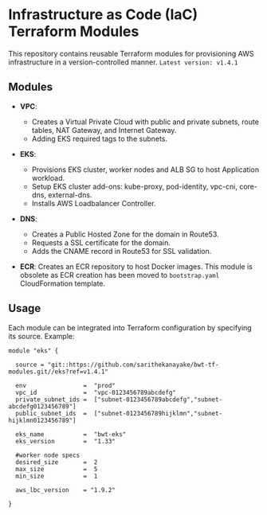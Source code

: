 # Infrastructure as Code (IaC) Terraform Modules

This repository contains reusable Terraform modules for provisioning AWS infrastructure in a version-controlled manner.
`Latest version: v1.4.1`

## Modules

- **VPC**: 
  - Creates a Virtual Private Cloud with public and private subnets, route tables, NAT Gateway, and Internet Gateway.
  - Adding EKS required tags to the subnets.

- **EKS**: 
  - Provisions EKS cluster, worker nodes and ALB SG to host Application workload.
  - Setup EKS cluster add-ons: kube-proxy, pod-identity, vpc-cni, core-dns, external-dns.
  - Installs AWS Loadbalancer Controller.

- **DNS**:
  - Creates a Public Hosted Zone for the domain in Route53.
  - Requests a SSL certificate for the domain.
  - Adds the CNAME record in Route53 for SSL validation.

- **ECR**: Creates an ECR repository to host Docker images. This module is obsolete as ECR creation has been moved to `bootstrap.yaml` CloudFormation template.

## Usage

Each module can be integrated into Terraform configuration by specifying its source. 
Example:

```hcl
module "eks" {

  source = "git::https://github.com/sarithekanayake/bwt-tf-modules.git//eks?ref=v1.4.1"

  env                =  "prod"
  vpc_id             =  "vpc-0123456789abcdefg"
  private_subnet_ids =  ["subnet-0123456789abcdefg","subnet-abcdefg0123456789"]
  public_subnet_ids  =  ["subnet-0123456789hijklmn","subnet-hijklmn0123456789"]
  
  eks_name           =  "bwt-eks"
  eks_version        =  "1.33"

  #worker node specs
  desired_size       =  2
  max_size           =  5
  min_size           =  1

  aws_lbc_version    = "1.9.2"

}
```